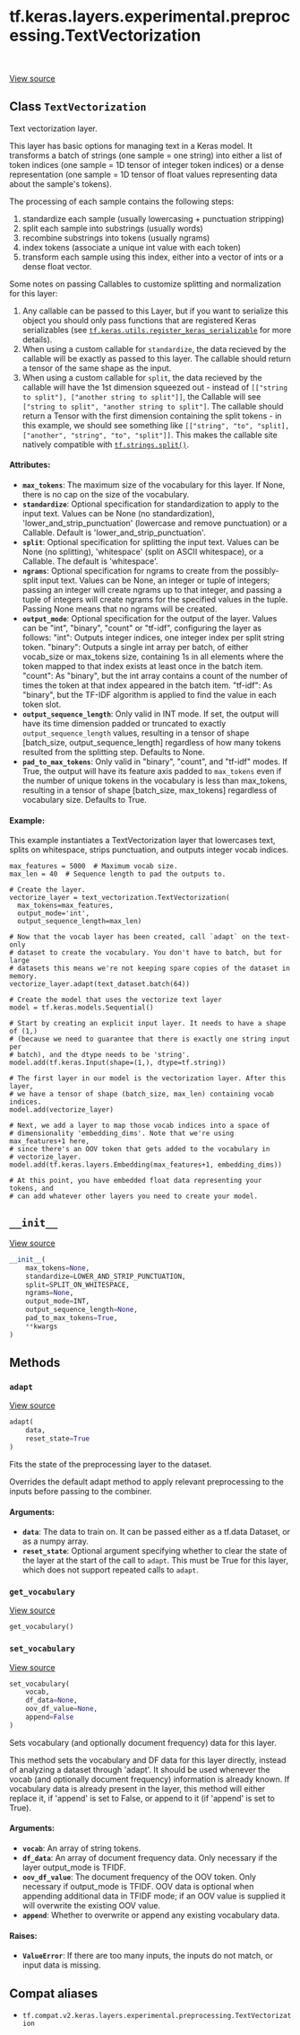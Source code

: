 <div itemscope itemtype="http://developers.google.com/ReferenceObject">
<meta itemprop="name" content="tf.keras.layers.experimental.preprocessing.TextVectorization" />
<meta itemprop="path" content="Stable" />
<meta itemprop="property" content="__init__"/>
<meta itemprop="property" content="adapt"/>
<meta itemprop="property" content="get_vocabulary"/>
<meta itemprop="property" content="set_vocabulary"/>
</div>

# tf.keras.layers.experimental.preprocessing.TextVectorization

<!-- Insert buttons and diff -->

<table class="tfo-notebook-buttons tfo-api" align="left">
</table>

<a target="_blank" href="/code/stable/tensorflow/python/keras/layers/preprocessing/text_vectorization.py">View source</a>



## Class `TextVectorization`

Text vectorization layer.



<!-- Placeholder for "Used in" -->

This layer has basic options for managing text in a Keras model. It
transforms a batch of strings (one sample = one string) into either a list of
token indices (one sample = 1D tensor of integer token indices) or a dense
representation (one sample = 1D tensor of float values representing data about
the sample's tokens).

The processing of each sample contains the following steps:
  1) standardize each sample (usually lowercasing + punctuation stripping)
  2) split each sample into substrings (usually words)
  3) recombine substrings into tokens (usually ngrams)
  4) index tokens (associate a unique int value with each token)
  5) transform each sample using this index, either into a vector of ints or
     a dense float vector.

Some notes on passing Callables to customize splitting and normalization for
this layer:
  1) Any callable can be passed to this Layer, but if you want to serialize
     this object you should only pass functions that are registered Keras
     serializables (see <a href="../../../../../tf/keras/utils/register_keras_serializable.md"><code>tf.keras.utils.register_keras_serializable</code></a> for more
     details).
  2) When using a custom callable for `standardize`, the data recieved
     by the callable will be exactly as passed to this layer. The callable
     should return a tensor of the same shape as the input.
  3) When using a custom callable for `split`, the data recieved by the
     callable will have the 1st dimension squeezed out - instead of
     `[["string to split"], ["another string to split"]]`, the Callable will
     see `["string to split", "another string to split"]`. The callable should
     return a Tensor with the first dimension containing the split tokens -
     in this example, we should see something like `[["string", "to", "split],
     ["another", "string", "to", "split"]]`. This makes the callable site
     natively compatible with <a href="../../../../../tf/strings/split.md"><code>tf.strings.split()</code></a>.

#### Attributes:


* <b>`max_tokens`</b>: The maximum size of the vocabulary for this layer. If None,
  there is no cap on the size of the vocabulary.
* <b>`standardize`</b>: Optional specification for standardization to apply to the
  input text. Values can be None (no standardization),
  'lower_and_strip_punctuation' (lowercase and remove punctuation) or a
  Callable. Default is 'lower_and_strip_punctuation'.
* <b>`split`</b>: Optional specification for splitting the input text. Values can be
  None (no splitting), 'whitespace' (split on ASCII whitespace), or a
  Callable. The default is 'whitespace'.
* <b>`ngrams`</b>: Optional specification for ngrams to create from the possibly-split
  input text. Values can be None, an integer or tuple of integers; passing
  an integer will create ngrams up to that integer, and passing a tuple of
  integers will create ngrams for the specified values in the tuple. Passing
  None means that no ngrams will be created.
* <b>`output_mode`</b>: Optional specification for the output of the layer. Values can
  be "int", "binary", "count" or "tf-idf", configuring the layer as follows:
    "int": Outputs integer indices, one integer index per split string
      token.
    "binary": Outputs a single int array per batch, of either vocab_size or
      max_tokens size, containing 1s in all elements where the token mapped
      to that index exists at least once in the batch item.
    "count": As "binary", but the int array contains a count of the number
      of times the token at that index appeared in the batch item.
    "tf-idf": As "binary", but the TF-IDF algorithm is applied to find the
      value in each token slot.
* <b>`output_sequence_length`</b>: Only valid in INT mode. If set, the output will have
  its time dimension padded or truncated to exactly `output_sequence_length`
  values, resulting in a tensor of shape [batch_size,
  output_sequence_length] regardless of how many tokens resulted from the
  splitting step. Defaults to None.
* <b>`pad_to_max_tokens`</b>: Only valid in  "binary", "count", and "tf-idf" modes. If
  True, the output will have its feature axis padded to `max_tokens` even if
  the number of unique tokens in the vocabulary is less than max_tokens,
  resulting in a tensor of shape [batch_size, max_tokens] regardless of
  vocabulary size. Defaults to True.


#### Example:


This example instantiates a TextVectorization layer that lowercases text,
splits on whitespace, strips punctuation, and outputs integer vocab indices.
```
max_features = 5000  # Maximum vocab size.
max_len = 40  # Sequence length to pad the outputs to.

# Create the layer.
vectorize_layer = text_vectorization.TextVectorization(
  max_tokens=max_features,
  output_mode='int',
  output_sequence_length=max_len)

# Now that the vocab layer has been created, call `adapt` on the text-only
# dataset to create the vocabulary. You don't have to batch, but for large
# datasets this means we're not keeping spare copies of the dataset in memory.
vectorize_layer.adapt(text_dataset.batch(64))

# Create the model that uses the vectorize text layer
model = tf.keras.models.Sequential()

# Start by creating an explicit input layer. It needs to have a shape of (1,)
# (because we need to guarantee that there is exactly one string input per
# batch), and the dtype needs to be 'string'.
model.add(tf.keras.Input(shape=(1,), dtype=tf.string))

# The first layer in our model is the vectorization layer. After this layer,
# we have a tensor of shape (batch_size, max_len) containing vocab indices.
model.add(vectorize_layer)

# Next, we add a layer to map those vocab indices into a space of
# dimensionality 'embedding_dims'. Note that we're using max_features+1 here,
# since there's an OOV token that gets added to the vocabulary in
# vectorize_layer.
model.add(tf.keras.layers.Embedding(max_features+1, embedding_dims))

# At this point, you have embedded float data representing your tokens, and
# can add whatever other layers you need to create your model.
```

<h2 id="__init__"><code>__init__</code></h2>

<a target="_blank" href="/code/stable/tensorflow/python/keras/layers/preprocessing/text_vectorization.py">View source</a>

``` python
__init__(
    max_tokens=None,
    standardize=LOWER_AND_STRIP_PUNCTUATION,
    split=SPLIT_ON_WHITESPACE,
    ngrams=None,
    output_mode=INT,
    output_sequence_length=None,
    pad_to_max_tokens=True,
    **kwargs
)
```






## Methods

<h3 id="adapt"><code>adapt</code></h3>

<a target="_blank" href="/code/stable/tensorflow/python/keras/layers/preprocessing/text_vectorization.py">View source</a>

``` python
adapt(
    data,
    reset_state=True
)
```

Fits the state of the preprocessing layer to the dataset.

Overrides the default adapt method to apply relevant preprocessing to the
inputs before passing to the combiner.

#### Arguments:


* <b>`data`</b>: The data to train on. It can be passed either as a tf.data Dataset,
  or as a numpy array.
* <b>`reset_state`</b>: Optional argument specifying whether to clear the state of
  the layer at the start of the call to `adapt`. This must be True for
  this layer, which does not support repeated calls to `adapt`.

<h3 id="get_vocabulary"><code>get_vocabulary</code></h3>

<a target="_blank" href="/code/stable/tensorflow/python/keras/layers/preprocessing/text_vectorization.py">View source</a>

``` python
get_vocabulary()
```




<h3 id="set_vocabulary"><code>set_vocabulary</code></h3>

<a target="_blank" href="/code/stable/tensorflow/python/keras/layers/preprocessing/text_vectorization.py">View source</a>

``` python
set_vocabulary(
    vocab,
    df_data=None,
    oov_df_value=None,
    append=False
)
```

Sets vocabulary (and optionally document frequency) data for this layer.

This method sets the vocabulary and DF data for this layer directly, instead
of analyzing a dataset through 'adapt'. It should be used whenever the vocab
(and optionally document frequency) information is already known. If
vocabulary data is already present in the layer, this method will either
replace it, if 'append' is set to False, or append to it (if 'append' is set
to True).

#### Arguments:


* <b>`vocab`</b>: An array of string tokens.
* <b>`df_data`</b>: An array of document frequency data. Only necessary if the layer
  output_mode is TFIDF.
* <b>`oov_df_value`</b>: The document frequency of the OOV token. Only necessary if
  output_mode is TFIDF. OOV data is optional when appending additional
  data in TFIDF mode; if an OOV value is supplied it will overwrite the
  existing OOV value.
* <b>`append`</b>: Whether to overwrite or append any existing vocabulary data.


#### Raises:


* <b>`ValueError`</b>: If there are too many inputs, the inputs do not match, or
  input data is missing.





## Compat aliases

* `tf.compat.v2.keras.layers.experimental.preprocessing.TextVectorization`

